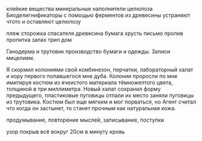 
клейкие вещества
минеральные наполнители
целюлоза
Биоделигнификаторы с помощью ферментов из древесины устраняют чтото и оставляют целюлозу

пляж сторожка спасателя древесина бумага хрусть письмо пролив пропитка запах
трип дом


Ганодерма и трутовик производство бумаги и одежды.
Записи мицелием.

Я скормил колониями свой комбинезон, перчатки, лабораторный халат и кору первого попавшегося мне дуба. Колонии проросли по мне имитируя костюм из ячеистого материала тёмножелтого цвета, толщиной в три миллиметра. Новый халат сохранил форму предыдущего, пластиковые пуговицы отпали их место заняли пуговицы из трутовика. Костюм был еще мягким и мог порваться, но Агент считал что когда он застынет, то станет прочным как натуральная кожа.




продумывание, повторение мыслей, записывание, поступки


узор покрыв всё вокруг
20см в минуту кровь
